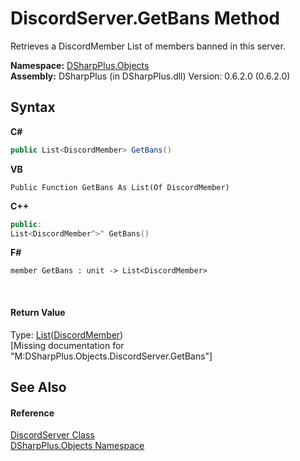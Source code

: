 # DiscordServer.GetBans Method 
 

Retrieves a DiscordMember List of members banned in this server.

**Namespace:**&nbsp;<a href="b70db947-75ff-488f-5245-350c6ca1e522">DSharpPlus.Objects</a><br />**Assembly:**&nbsp;DSharpPlus (in DSharpPlus.dll) Version: 0.6.2.0 (0.6.2.0)

## Syntax

**C#**<br />
``` C#
public List<DiscordMember> GetBans()
```

**VB**<br />
``` VB
Public Function GetBans As List(Of DiscordMember)
```

**C++**<br />
``` C++
public:
List<DiscordMember^>^ GetBans()
```

**F#**<br />
``` F#
member GetBans : unit -> List<DiscordMember> 

```

<br />

#### Return Value
Type: <a href="http://msdn2.microsoft.com/en-us/library/6sh2ey19" target="_blank">List</a>(<a href="5cf74e63-4004-3836-5a0d-910485913b65">DiscordMember</a>)<br />\[Missing <returns> documentation for "M:DSharpPlus.Objects.DiscordServer.GetBans"\]

## See Also


#### Reference
<a href="0bea1794-96dc-62e4-4798-1bd4e0abad39">DiscordServer Class</a><br /><a href="b70db947-75ff-488f-5245-350c6ca1e522">DSharpPlus.Objects Namespace</a><br />